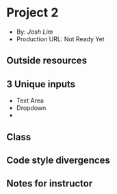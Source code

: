 # Project 2
+ By: *Josh Lim*
+ Production URL: Not Ready Yet

## Outside resources

## 3 Unique inputs
+ Text Area
+ Dropdown
+ 

## Class

## Code style divergences

## Notes for instructor
